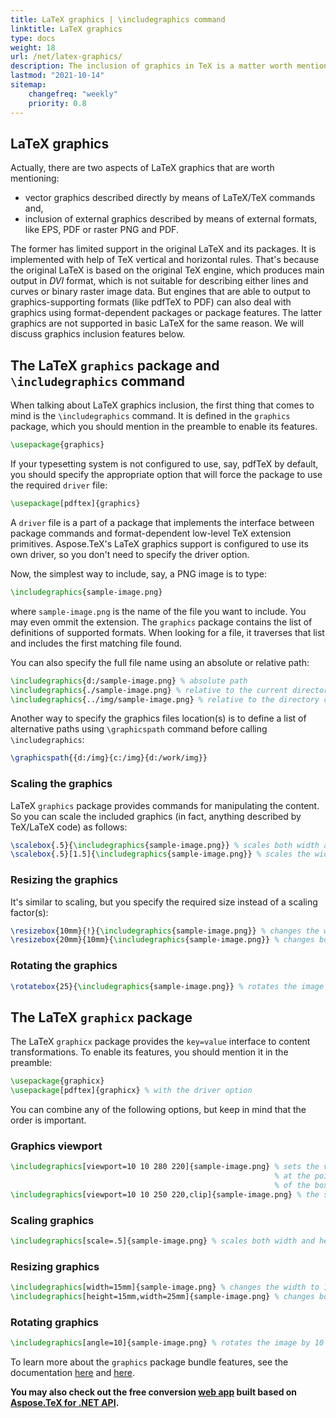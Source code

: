 ```yaml
---
title: LaTeX graphics | \includegraphics command
linktitle: LaTeX graphics
type: docs
weight: 18	
url: /net/latex-graphics/
description: The inclusion of graphics in TeX is a matter worth mentioning. When talking about it, the first thing that comes to mind is the `\includegraphics` command.
lastmod: "2021-10-14"
sitemap:
    changefreq: "weekly"
    priority: 0.8
---
```


## **LaTeX graphics**

Actually, there are two aspects of LaTeX graphics that are worth mentioning:
 * vector graphics described directly by means of LaTeX/TeX commands and,
 * inclusion of external graphics described by means of external formats, like EPS, PDF or raster PNG and PDF.

The former has limited support in the original LaTeX and its packages. It is implemented with help of TeX vertical and horizontal rules. That's because the original LaTeX is based on the original TeX engine, which produces main output in *DVI* format, which is not suitable for describing either lines and curves or binary raster image data. But engines that are able to output to graphics-supporting formats (like pdfTeX to PDF) can also deal with graphics using format-dependent packages or package features. The latter graphics are not supported in basic LaTeX for the same reason. We will discuss graphics inclusion features below.

## **The LaTeX `graphics` package and `\includegraphics` command**

When talking about LaTeX graphics inclusion, the first thing that comes to mind is the `\includegraphics` command. It is defined in the `graphics` package, which you should mention in the preamble to enable its features.
```tex
\usepackage{graphics}
```

If your typesetting system is not configured to use, say, pdfTeX by default, you should specify the appropriate option that will force the package to use the required `driver` file:
```tex
\usepackage[pdftex]{graphics}
```
A `driver` file is a part of a package that implements the interface between package commands and format-dependent low-level TeX extension primitives. Aspose.TeX's LaTeX graphics support is configured to use its own driver, so you don't need to specify the driver option.

Now, the simplest way to include, say, a PNG image is to type:
```tex
\includegraphics{sample-image.png}
```
where `sample-image.png` is the name of the file you want to include. You may even ommit the extension. The `graphics` package contains the list of definitions of supported formats. When looking for a file, it traverses that list and includes the first matching file found.

You can also specify the full file name using an absolute or relative path:
```tex
\includegraphics{d:/sample-image.png} % absolute path
\includegraphics{./sample-image.png} % relative to the current directory
\includegraphics{../img/sample-image.png} % relative to the directory containing the current one
```

Another way to specify the graphics files location(s) is to define a list of alternative paths using `\graphicspath` command before calling `\includegraphics`:
```tex
\graphicspath{{d:/img}{c:/img}{d:/work/img}}
```

### Scaling the graphics

LaTeX `graphics` package provides commands for manipulating the content. So you can scale the included graphics (in fact, anything described by TeX/LaTeX code) as follows:
```tex
\scalebox{.5}{\includegraphics{sample-image.png}} % scales both width and height by 0.5
\scalebox{.5}[1.5]{\includegraphics{sample-image.png}} % scales the width and height by 0.5 and 1.5 respectively
```

### Resizing the graphics

It's similar to scaling, but you specify the required size instead of a scaling factor(s):
```tex
\resizebox{10mm}{!}{\includegraphics{sample-image.png}} % changes the width to 10mm preserving the proprtions
\resizebox{20mm}{10mm}{\includegraphics{sample-image.png}} % changes both width and height independently
```

### Rotating the graphics

```tex
\rotatebox{25}{\includegraphics{sample-image.png}} % rotates the image by 25 degrees counterclockwise
```

## The LaTeX `graphicx` package

The LaTeX `graphicx` package provides the `key=value` interface to content transformations. To enable its features, you should mention it in the preamble:
```tex
\usepackage{graphicx}
\usepackage[pdftex]{graphicx} % with the driver option
```

You can combine any of the following options, but keep in mind that the order is important.

### Graphics viewport
```tex
\includegraphics[viewport=10 10 280 220]{sample-image.png} % sets the viewport with the lower left corner
                                                           % at the point (10, 10) (coinsides with (0, 0)
                                                           % of the box) and dimensions 280x220pt
\includegraphics[viewport=10 10 250 220,clip]{sample-image.png} % the same, but the image is clipped by the viewport
```

### Scaling graphics

```tex
\includegraphics[scale=.5]{sample-image.png} % scales both width and height by 0.5
```

### Resizing graphics

```tex
\includegraphics[width=15mm]{sample-image.png} % changes the width to 15mm preserving the proprtions
\includegraphics[height=15mm,width=25mm]{sample-image.png} % changes both width and height independently
```

### Rotating graphics

```tex
\includegraphics[angle=10]{sample-image.png} % rotates the image by 10 degrees counterclockwise
```

To learn more about the `graphics` package bundle features, see the documentation [here](https://ctan.org/pkg/graphics) and
[here](http://mirrors.ctan.org/macros/latex/required/graphics/graphics.pdf).

**You may also check out the free conversion [web app](https://products.aspose.app/tex/conversion/latex/) built based on [Aspose.TeX for .NET API](https://products.aspose.com/tex/net/).**